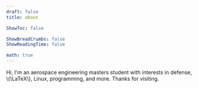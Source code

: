 ```yaml
---
draft: false
title: about

ShowToc: false

ShowBreadCrumbs: false
ShowReadingTime: false

math: true
---
```


Hi, I'm an aerospace engineering masters student with interests in defense, \\(\LaTeX\\), Linux, programming, and more. Thanks for visiting.
